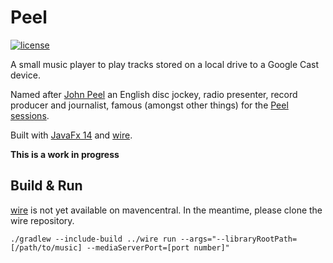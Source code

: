 # Peel

[![license](https://img.shields.io/badge/license-BSD3-lightgray.svg)](https://opensource.org/licenses/BSD-3-Clause)

A small music player to play tracks stored on a local drive to a Google Cast device.

Named after [John Peel](https://en.wikipedia.org/wiki/John_Peel) an English disc jockey, radio presenter, record producer and journalist, famous (amongst other things) for the [Peel sessions](https://en.wikipedia.org/wiki/Peel_Sessions_(disambiguation)).

Built with [JavaFx 14](https://openjfx.io) and [wire](https://github.com/ofmooseandmen/wire).

**This is a work in progress**

## Build & Run

[wire](https://github.com/ofmooseandmen/wire) is not yet available on mavencentral. In the meantime, please clone the wire repository.

```
./gradlew --include-build ../wire run --args="--libraryRootPath=[/path/to/music] --mediaServerPort=[port number]"
```
